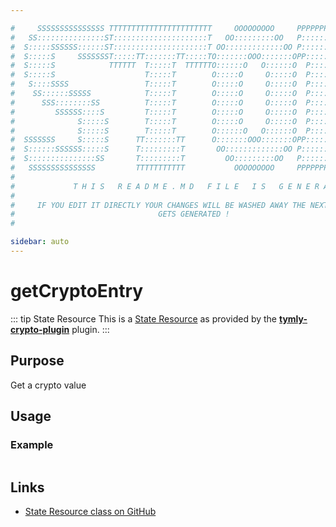 ```yaml
---

#     SSSSSSSSSSSSSSS TTTTTTTTTTTTTTTTTTTTTTT     OOOOOOOOO     PPPPPPPPPPPPPPPPP    !!!  
#   SS:::::::::::::::ST:::::::::::::::::::::T   OO:::::::::OO   P::::::::::::::::P  !!:!! 
#  S:::::SSSSSS::::::ST:::::::::::::::::::::T OO:::::::::::::OO P::::::PPPPPP:::::P !:::! 
#  S:::::S     SSSSSSST:::::TT:::::::TT:::::TO:::::::OOO:::::::OPP:::::P     P:::::P!:::! 
#  S:::::S            TTTTTT  T:::::T  TTTTTTO::::::O   O::::::O  P::::P     P:::::P!:::! 
#  S:::::S                    T:::::T        O:::::O     O:::::O  P::::P     P:::::P!:::! 
#   S::::SSSS                 T:::::T        O:::::O     O:::::O  P::::PPPPPP:::::P !:::! 
#    SS::::::SSSSS            T:::::T        O:::::O     O:::::O  P:::::::::::::PP  !:::! 
#      SSS::::::::SS          T:::::T        O:::::O     O:::::O  P::::PPPPPPPPP    !:::! 
#         SSSSSS::::S         T:::::T        O:::::O     O:::::O  P::::P            !:::! 
#              S:::::S        T:::::T        O:::::O     O:::::O  P::::P            !!:!! 
#              S:::::S        T:::::T        O::::::O   O::::::O  P::::P             !!!   
#  SSSSSSS     S:::::S      TT:::::::TT      O:::::::OOO:::::::OPP::::::PP                 
#  S::::::SSSSSS:::::S      T:::::::::T       OO:::::::::::::OO P::::::::P           !!!  
#  S:::::::::::::::SS       T:::::::::T         OO:::::::::OO   P::::::::P          !!:!! 
#   SSSSSSSSSSSSSSS         TTTTTTTTTTT           OOOOOOOOO     PPPPPPPPPP           !!!  
#                                                                                          
#             T H I S   R E A D M E . M D   F I L E   I S   G E N E R A T E D !           
#                                                                                         
#     IF YOU EDIT IT DIRECTLY YOUR CHANGES WILL BE WASHED AWAY THE NEXT TIME THIS FILE  
#                                GETS GENERATED !
#                                                                                         

sidebar: auto
---
```



# getCryptoEntry


::: tip State Resource
This is a [State Resource](/guide/#state-resources) as provided by the **[tymly-crypto-plugin](/reference/plugins/tymly-crypto-plugin/)** plugin.
:::

## Purpose

Get a crypto value

## Usage

### Example

``` json

```




## Links

* [State Resource class on GitHub]()
